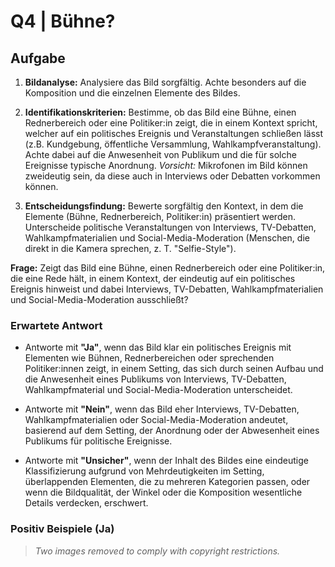 # Q4 | Bühne?
## Aufgabe
1. **Bildanalyse:** Analysiere das Bild sorgfältig. Achte besonders auf die Komposition und die einzelnen Elemente des Bildes.

2. **Identifikationskriterien:** Bestimme, ob das Bild eine Bühne, einen Rednerbereich oder eine Politiker:in zeigt, die in einem Kontext spricht, welcher auf ein politisches Ereignis und Veranstaltungen schließen lässt (z.B. Kundgebung, öffentliche Versammlung, Wahlkampfveranstaltung). Achte dabei auf die Anwesenheit von Publikum und die für solche Ereignisse typische Anordnung. *Vorsicht:* Mikrofonen im Bild können zweideutig sein, da diese auch in Interviews oder Debatten vorkommen können.

3. **Entscheidungsfindung:** Bewerte sorgfältig den Kontext, in dem die Elemente (Bühne, Rednerbereich, Politiker:in) präsentiert werden. Unterscheide politische Veranstaltungen von Interviews, TV-Debatten, Wahlkampfmaterialien und Social-Media-Moderation (Menschen, die direkt in die Kamera sprechen, z. T. "Selfie-Style").

**Frage:** Zeigt das Bild eine Bühne, einen Rednerbereich oder eine Politiker:in, die eine Rede hält, in einem Kontext, der eindeutig auf ein politisches Ereignis hinweist und dabei Interviews, TV-Debatten, Wahlkampfmaterialien und Social-Media-Moderation ausschließt?

### Erwartete Antwort
- Antworte mit **"Ja"**, wenn das Bild klar ein politisches Ereignis mit Elementen wie Bühnen, Rednerbereichen oder sprechenden Politiker:innen zeigt, in einem Setting, das sich durch seinen Aufbau und die Anwesenheit eines Publikums von Interviews, TV-Debatten, Wahlkampfmaterial und Social-Media-Moderation unterscheidet.

- Antworte mit **"Nein"**, wenn das Bild eher Interviews, TV-Debatten, Wahlkampfmaterialien oder Social-Media-Moderation andeutet, basierend auf dem Setting, der Anordnung oder der Abwesenheit eines Publikums für politische Ereignisse.

- Antworte mit **"Unsicher"**, wenn der Inhalt des Bildes eine eindeutige Klassifizierung aufgrund von Mehrdeutigkeiten im Setting, überlappenden Elementen, die zu mehreren Kategorien passen, oder wenn die Bildqualität, der Winkel oder die Komposition wesentliche Details verdecken, erschwert.


### Positiv Beispiele (Ja)

> *Two images removed to comply with copyright restrictions.*

